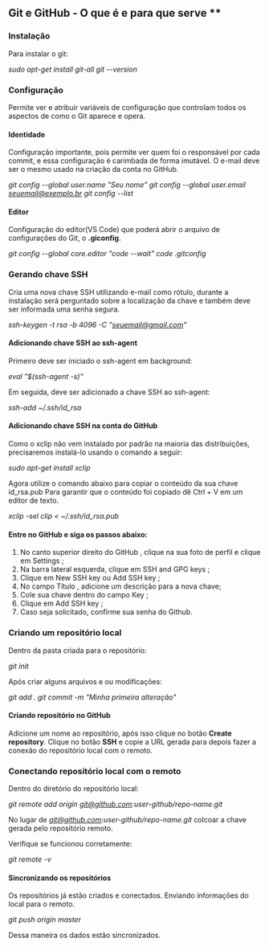 ## Git e GitHub - O que é e para que serve **

### Instalação

Para instalar o git:

*sudo apt-get install git-all*
*git --version*

### Configuração

Permite ver e atribuir variáveis de configuração que controlam todos os aspectos de como o Git aparece e opera.

#### Identidade

Configuração importante, pois permite ver quem foi o responsável por cada commit, e essa configuração é carimbada de forma imutável.
O e-mail deve ser o mesmo usado na criação da conta no GitHub.

*git config --global user.name "Seu nome"*
*git config --global user.email seuemail@exemplo.br*
*git config --list*

#### Editor

Configuração do editor(VS Code) que poderá abrir o arquivo de configurações do Git, o **.giconfig**.

*git config --global core.editor "code --wait"*
*code .gitconfig*

### Gerando chave SSH

Cria uma nova chave SSH utilizando e-mail como rótulo, durante a instalação será perguntado sobre a localização da chave e também deve ser informada uma senha segura.

*ssh-keygen -t rsa -b 4096 -C "seuemail@gmail.com"*

#### Adicionando chave SSH ao ssh-agent
Primeiro deve ser iniciado o ssh-agent em background:

*eval "$(ssh-agent -s)"*

Em seguida, deve ser adicionado a chave SSH ao ssh-agent:

*ssh-add ~/.ssh/id_rsa*

#### Adicionando chave SSH na conta do GitHub

Como o xclip não vem instalado por padrão na maioria das distribuições, precisaremos instalá-lo usando o comando a seguir:

*sudo apt-get install xclip*

Agora utilize o comando abaixo para copiar o conteúdo da sua chave id_rsa.pub
Para garantir que o conteúdo foi copiado dê Ctrl + V em um editor de texto.

*xclip -sel clip < ~/.ssh/id_rsa.pub*

#### Entre no GitHub e siga os passos abaixo:

1. No canto superior direito do GitHub , clique na sua foto de perfil e clique em Settings ;
2. Na barra lateral esquerda, clique em SSH and GPG keys ;
3. Clique em New SSH key ou Add SSH key ;
4. No campo Título , adicione um descrição para a nova chave;
5. Cole sua chave dentro do campo Key ;
6. Clique em Add SSH key ;
7. Caso seja solicitado, confirme sua senha do Github.

### Criando um repositório local

Dentro da pasta criada para o repositório:

*git init*

Após criar alguns arquivos e ou modificações:

*git add .*
*git commit -m "Minha primeira alteração"*

#### Criando repositório no GitHub

Adicione um nome ao repositório, após isso clique no botão **Create repository**.
Clique no botão **SSH** e copie a URL gerada para depois fazer a conexão do repositório local com o remoto.

### Conectando repositório local com o remoto

Dentro do diretório do repositório local:

*git remote add origin git@github.com:user-github/repo-name.git*

No lugar de *git@github.com:user-github/repo-name.git* colcoar a chave gerada pelo repositório remoto.

Verifique se funcionou corretamente:

*git remote -v*

#### Sincronizando os repositórios

Os repositórios já estão criados e conectados. Enviando informações do local para o remoto.

*git push origin master*

Dessa maneira os dados estão sincronizados.
